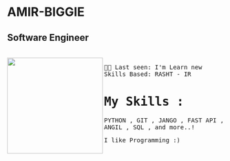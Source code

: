 # AMIR-BIGGIE
## Software Engineer 
<br>
<img  align="left" width="222" src="https://media.tenor.com/IpAyHtYc--gAAAAi/charizard-flying.gif"><samp>


  👨‍💻 Last seen: I'm Learn new Skills
      Based: RASHT - IR
</samp>

# My Skills :
<samp>
 PYTHON ,
 GIT , 
 JANGO , 
 FAST API , 
 ANGIL  , 
 SQL ,  
and more..!
</samp>
<br>

I like Programming :)


